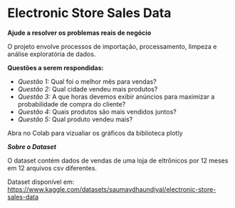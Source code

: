# **Electronic Store Sales Data**
**Ajude a resolver os problemas reais de negócio**

O projeto envolve processos de importação, processamento, limpeza e análise exploratória de dados.

**Questões a serem respondidas:**

*   *Questão 1:* Qual foi o melhor mês para vendas?
*   *Questão 2:* Qual cidade vendeu mais produtos?
*   *Questão 3:* A que horas devemos exibir anúncios para maximizar a probabilidade de compra do cliente?
*   *Questão 4:* Quais produtos são mais vendidos juntos?
*   *Questão 5:* Qual produto vendeu mais?

Abra no Colab para vizualiar os gráficos da biblioteca plotly

***Sobre o Dataset***

O dataset contém dados de vendas de uma loja de eltrônicos por 12 meses em 12 arquivos csv diferentes.

Dataset disponível em: https://www.kaggle.com/datasets/saumaydhaundiyal/electronic-store-sales-data
